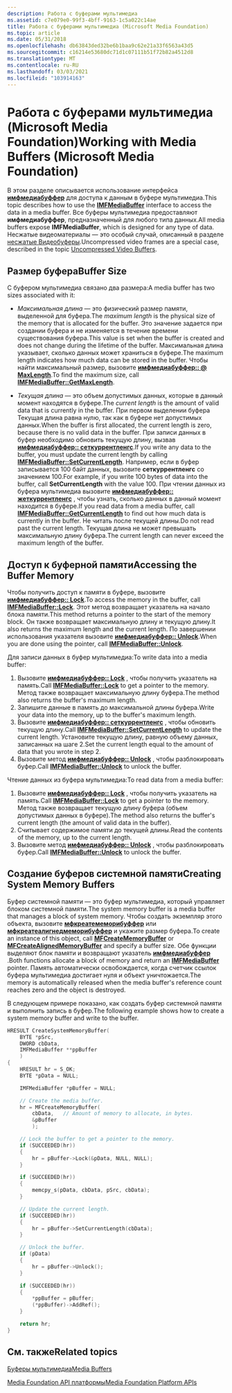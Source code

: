 ```yaml
---
description: Работа с буферами мультимедиа
ms.assetid: c7e079e0-99f3-4bff-9163-1c5a022c14ae
title: Работа с буферами мультимедиа (Microsoft Media Foundation)
ms.topic: article
ms.date: 05/31/2018
ms.openlocfilehash: db63843ded32be6b1baa9c62e21a33f6563a43d5
ms.sourcegitcommit: c16214e53680dc71d1c07111b51f72b82a4512d8
ms.translationtype: MT
ms.contentlocale: ru-RU
ms.lasthandoff: 03/03/2021
ms.locfileid: "103914163"
---
```

# <a name="working-with-media-buffers-microsoft-media-foundation"></a><span data-ttu-id="c8a56-103">Работа с буферами мультимедиа (Microsoft Media Foundation)</span><span class="sxs-lookup"><span data-stu-id="c8a56-103">Working with Media Buffers (Microsoft Media Foundation)</span></span>

<span data-ttu-id="c8a56-104">В этом разделе описывается использование интерфейса [**имфмедиабуффер**](/windows/desktop/api/mfobjects/nn-mfobjects-imfmediabuffer) для доступа к данным в буфере мультимедиа.</span><span class="sxs-lookup"><span data-stu-id="c8a56-104">This topic describes how to use the [**IMFMediaBuffer**](/windows/desktop/api/mfobjects/nn-mfobjects-imfmediabuffer) interface to access the data in a media buffer.</span></span> <span data-ttu-id="c8a56-105">Все буферы мультимедиа предоставляют **имфмедиабуффер**, предназначенный для любого типа данных.</span><span class="sxs-lookup"><span data-stu-id="c8a56-105">All media buffers expose **IMFMediaBuffer**, which is designed for any type of data.</span></span> <span data-ttu-id="c8a56-106">Несжатые видеоматериалы — это особый случай, описанный в разделе [несжатые Видеобуферы](uncompressed-video-buffers.md).</span><span class="sxs-lookup"><span data-stu-id="c8a56-106">Uncompressed video frames are a special case, described in the topic [Uncompressed Video Buffers](uncompressed-video-buffers.md).</span></span>

## <a name="buffer-size"></a><span data-ttu-id="c8a56-107">Размер буфера</span><span class="sxs-lookup"><span data-stu-id="c8a56-107">Buffer Size</span></span>

<span data-ttu-id="c8a56-108">С буфером мультимедиа связано два размера:</span><span class="sxs-lookup"><span data-stu-id="c8a56-108">A media buffer has two sizes associated with it:</span></span>

-   <span data-ttu-id="c8a56-109">*Максимальная длина* — это физический размер памяти, выделенной для буфера.</span><span class="sxs-lookup"><span data-stu-id="c8a56-109">The *maximum length* is the physical size of the memory that is allocated for the buffer.</span></span> <span data-ttu-id="c8a56-110">Это значение задается при создании буфера и не изменяется в течение времени существования буфера.</span><span class="sxs-lookup"><span data-stu-id="c8a56-110">This value is set when the buffer is created and does not change during the lifetime of the buffer.</span></span> <span data-ttu-id="c8a56-111">Максимальная длина указывает, сколько данных может храниться в буфере.</span><span class="sxs-lookup"><span data-stu-id="c8a56-111">The maximum length indicates how much data can be stored in the buffer.</span></span> <span data-ttu-id="c8a56-112">Чтобы найти максимальный размер, вызовите [**имфмедиабуффер:: @ MaxLength**](/windows/desktop/api/mfobjects/nf-mfobjects-imfmediabuffer-getmaxlength).</span><span class="sxs-lookup"><span data-stu-id="c8a56-112">To find the maximum size, call [**IMFMediaBuffer::GetMaxLength**](/windows/desktop/api/mfobjects/nf-mfobjects-imfmediabuffer-getmaxlength).</span></span>

-   <span data-ttu-id="c8a56-113">*Текущая длина* — это объем допустимых данных, которые в данный момент находятся в буфере.</span><span class="sxs-lookup"><span data-stu-id="c8a56-113">The *current length* is the amount of valid data that is currently in the buffer.</span></span> <span data-ttu-id="c8a56-114">При первом выделении буфера Текущая длина равна нулю, так как в буфере нет допустимых данных.</span><span class="sxs-lookup"><span data-stu-id="c8a56-114">When the buffer is first allocated, the current length is zero, because there is no valid data in the buffer.</span></span> <span data-ttu-id="c8a56-115">При записи данных в буфер необходимо обновить текущую длину, вызвав [**имфмедиабуффер:: сеткуррентленгс**](/windows/desktop/api/mfobjects/nf-mfobjects-imfmediabuffer-setcurrentlength).</span><span class="sxs-lookup"><span data-stu-id="c8a56-115">If you write any data to the buffer, you must update the current length by calling [**IMFMediaBuffer::SetCurrentLength**](/windows/desktop/api/mfobjects/nf-mfobjects-imfmediabuffer-setcurrentlength).</span></span> <span data-ttu-id="c8a56-116">Например, если в буфер записывается 100 байт данных, вызовите **сеткуррентленгс** со значением 100.</span><span class="sxs-lookup"><span data-stu-id="c8a56-116">For example, if you write 100 bytes of data into the buffer, call **SetCurrentLength** with the value 100.</span></span> <span data-ttu-id="c8a56-117">При чтении данных из буфера мультимедиа вызовите [**имфмедиабуффер:: жеткуррентленгс**](/windows/desktop/api/mfobjects/nf-mfobjects-imfmediabuffer-getcurrentlength) , чтобы узнать, сколько данных в данный момент находится в буфере.</span><span class="sxs-lookup"><span data-stu-id="c8a56-117">If you read data from a media buffer, call [**IMFMediaBuffer::GetCurrentLength**](/windows/desktop/api/mfobjects/nf-mfobjects-imfmediabuffer-getcurrentlength) to find out how much data is currently in the buffer.</span></span> <span data-ttu-id="c8a56-118">Не читать после текущей длины.</span><span class="sxs-lookup"><span data-stu-id="c8a56-118">Do not read past the current length.</span></span> <span data-ttu-id="c8a56-119">Текущая длина не может превышать максимальную длину буфера.</span><span class="sxs-lookup"><span data-stu-id="c8a56-119">The current length can never exceed the maximum length of the buffer.</span></span>

## <a name="accessing-the-buffer-memory"></a><span data-ttu-id="c8a56-120">Доступ к буферной памяти</span><span class="sxs-lookup"><span data-stu-id="c8a56-120">Accessing the Buffer Memory</span></span>

<span data-ttu-id="c8a56-121">Чтобы получить доступ к памяти в буфере, вызовите [**имфмедиабуффер:: Lock**](/windows/desktop/api/mfobjects/nf-mfobjects-imfmediabuffer-lock).</span><span class="sxs-lookup"><span data-stu-id="c8a56-121">To access the memory in the buffer, call [**IMFMediaBuffer::Lock**](/windows/desktop/api/mfobjects/nf-mfobjects-imfmediabuffer-lock).</span></span> <span data-ttu-id="c8a56-122">Этот метод возвращает указатель на начало блока памяти.</span><span class="sxs-lookup"><span data-stu-id="c8a56-122">This method returns a pointer to the start of the memory block.</span></span> <span data-ttu-id="c8a56-123">Он также возвращает максимальную длину и текущую длину.</span><span class="sxs-lookup"><span data-stu-id="c8a56-123">It also returns the maximum length and the current length.</span></span> <span data-ttu-id="c8a56-124">По завершении использования указателя вызовите [**имфмедиабуффер:: Unlock**](/windows/desktop/api/mfobjects/nf-mfobjects-imfmediabuffer-unlock).</span><span class="sxs-lookup"><span data-stu-id="c8a56-124">When you are done using the pointer, call [**IMFMediaBuffer::Unlock**](/windows/desktop/api/mfobjects/nf-mfobjects-imfmediabuffer-unlock).</span></span>

<span data-ttu-id="c8a56-125">Для записи данных в буфер мультимедиа:</span><span class="sxs-lookup"><span data-stu-id="c8a56-125">To write data into a media buffer:</span></span>

1.  <span data-ttu-id="c8a56-126">Вызовите [**имфмедиабуффер:: Lock**](/windows/desktop/api/mfobjects/nf-mfobjects-imfmediabuffer-lock) , чтобы получить указатель на память.</span><span class="sxs-lookup"><span data-stu-id="c8a56-126">Call [**IMFMediaBuffer::Lock**](/windows/desktop/api/mfobjects/nf-mfobjects-imfmediabuffer-lock) to get a pointer to the memory.</span></span> <span data-ttu-id="c8a56-127">Метод также возвращает максимальную длину буфера.</span><span class="sxs-lookup"><span data-stu-id="c8a56-127">The method also returns the buffer's maximum length.</span></span>
2.  <span data-ttu-id="c8a56-128">Запишите данные в память до максимальной длины буфера.</span><span class="sxs-lookup"><span data-stu-id="c8a56-128">Write your data into the memory, up to the buffer's maximum length.</span></span>
3.  <span data-ttu-id="c8a56-129">Вызовите [**имфмедиабуффер:: сеткуррентленгс**](/windows/desktop/api/mfobjects/nf-mfobjects-imfmediabuffer-setcurrentlength) , чтобы обновить текущую длину.</span><span class="sxs-lookup"><span data-stu-id="c8a56-129">Call [**IMFMediaBuffer::SetCurrentLength**](/windows/desktop/api/mfobjects/nf-mfobjects-imfmediabuffer-setcurrentlength) to update the current length.</span></span> <span data-ttu-id="c8a56-130">Установите текущую длину, равную объему данных, записанных на шаге 2.</span><span class="sxs-lookup"><span data-stu-id="c8a56-130">Set the current length equal to the amount of data that you wrote in step 2.</span></span>
4.  <span data-ttu-id="c8a56-131">Вызовите метод [**имфмедиабуффер:: Unlock**](/windows/desktop/api/mfobjects/nf-mfobjects-imfmediabuffer-unlock) , чтобы разблокировать буфер.</span><span class="sxs-lookup"><span data-stu-id="c8a56-131">Call [**IMFMediaBuffer::Unlock**](/windows/desktop/api/mfobjects/nf-mfobjects-imfmediabuffer-unlock) to unlock the buffer.</span></span>

<span data-ttu-id="c8a56-132">Чтение данных из буфера мультимедиа:</span><span class="sxs-lookup"><span data-stu-id="c8a56-132">To read data from a media buffer:</span></span>

1.  <span data-ttu-id="c8a56-133">Вызовите [**имфмедиабуффер:: Lock**](/windows/desktop/api/mfobjects/nf-mfobjects-imfmediabuffer-lock) , чтобы получить указатель на память.</span><span class="sxs-lookup"><span data-stu-id="c8a56-133">Call [**IMFMediaBuffer::Lock**](/windows/desktop/api/mfobjects/nf-mfobjects-imfmediabuffer-lock) to get a pointer to the memory.</span></span> <span data-ttu-id="c8a56-134">Метод также возвращает текущую длину буфера (объем допустимых данных в буфере).</span><span class="sxs-lookup"><span data-stu-id="c8a56-134">The method also returns the buffer's current length (the amount of valid data in the buffer).</span></span>
2.  <span data-ttu-id="c8a56-135">Считывает содержимое памяти до текущей длины.</span><span class="sxs-lookup"><span data-stu-id="c8a56-135">Read the contents of the memory, up to the current length.</span></span>
3.  <span data-ttu-id="c8a56-136">Вызовите метод [**имфмедиабуффер:: Unlock**](/windows/desktop/api/mfobjects/nf-mfobjects-imfmediabuffer-unlock) , чтобы разблокировать буфер.</span><span class="sxs-lookup"><span data-stu-id="c8a56-136">Call [**IMFMediaBuffer::Unlock**](/windows/desktop/api/mfobjects/nf-mfobjects-imfmediabuffer-unlock) to unlock the buffer.</span></span>

## <a name="creating-system-memory-buffers"></a><span data-ttu-id="c8a56-137">Создание буферов системной памяти</span><span class="sxs-lookup"><span data-stu-id="c8a56-137">Creating System Memory Buffers</span></span>

<span data-ttu-id="c8a56-138">Буфер системной памяти — это буфер мультимедиа, который управляет блоком системной памяти.</span><span class="sxs-lookup"><span data-stu-id="c8a56-138">The system memory buffer is a media buffer that manages a block of system memory.</span></span> <span data-ttu-id="c8a56-139">Чтобы создать экземпляр этого объекта, вызовите [**мфкреатемеморибуффер**](/windows/desktop/api/mfapi/nf-mfapi-mfcreatememorybuffer) или [**мфкреатеалигнедмеморибуффер**](/windows/desktop/api/mfapi/nf-mfapi-mfcreatealignedmemorybuffer) и укажите размер буфера.</span><span class="sxs-lookup"><span data-stu-id="c8a56-139">To create an instance of this object, call [**MFCreateMemoryBuffer**](/windows/desktop/api/mfapi/nf-mfapi-mfcreatememorybuffer) or [**MFCreateAlignedMemoryBuffer**](/windows/desktop/api/mfapi/nf-mfapi-mfcreatealignedmemorybuffer) and specify a buffer size.</span></span> <span data-ttu-id="c8a56-140">Обе функции выделяют блок памяти и возвращают указатель [**имфмедиабуффер**](/windows/desktop/api/mfobjects/nn-mfobjects-imfmediabuffer) .</span><span class="sxs-lookup"><span data-stu-id="c8a56-140">Both functions allocate a block of memory and return an [**IMFMediaBuffer**](/windows/desktop/api/mfobjects/nn-mfobjects-imfmediabuffer) pointer.</span></span> <span data-ttu-id="c8a56-141">Память автоматически освобождается, когда счетчик ссылок буфера мультимедиа достигает нуля и объект уничтожается.</span><span class="sxs-lookup"><span data-stu-id="c8a56-141">The memory is automatically released when the media buffer's reference count reaches zero and the object is destroyed.</span></span>

<span data-ttu-id="c8a56-142">В следующем примере показано, как создать буфер системной памяти и выполнить запись в буфер.</span><span class="sxs-lookup"><span data-stu-id="c8a56-142">The following example shows how to create a system memory buffer and write to the buffer.</span></span>


```C++
HRESULT CreateSystemMemoryBuffer(
    BYTE *pSrc, 
    DWORD cbData, 
    IMFMediaBuffer **ppBuffer
    )
{
    HRESULT hr = S_OK;
    BYTE *pData = NULL;

    IMFMediaBuffer *pBuffer = NULL;

    // Create the media buffer.
    hr = MFCreateMemoryBuffer(
        cbData,   // Amount of memory to allocate, in bytes.
        &pBuffer        
        );

    // Lock the buffer to get a pointer to the memory.
    if (SUCCEEDED(hr))
    {
        hr = pBuffer->Lock(&pData, NULL, NULL);
    }

    if (SUCCEEDED(hr))
    {
        memcpy_s(pData, cbData, pSrc, cbData);
    }

    // Update the current length.
    if (SUCCEEDED(hr))
    {
        hr = pBuffer->SetCurrentLength(cbData);
    }

    // Unlock the buffer.
    if (pData)
    {
        hr = pBuffer->Unlock();
    }

    if (SUCCEEDED(hr))
    {
        *ppBuffer = pBuffer;
        (*ppBuffer)->AddRef();
    }

    return hr;
}
```



## <a name="related-topics"></a><span data-ttu-id="c8a56-143">См. также</span><span class="sxs-lookup"><span data-stu-id="c8a56-143">Related topics</span></span>

<dl> <dt>

[<span data-ttu-id="c8a56-144">Буферы мультимедиа</span><span class="sxs-lookup"><span data-stu-id="c8a56-144">Media Buffers</span></span>](media-buffers.md)
</dt> <dt>

[<span data-ttu-id="c8a56-145">Media Foundation API платформы</span><span class="sxs-lookup"><span data-stu-id="c8a56-145">Media Foundation Platform APIs</span></span>](media-foundation-platform-apis.md)
</dt> </dl>

 

 



